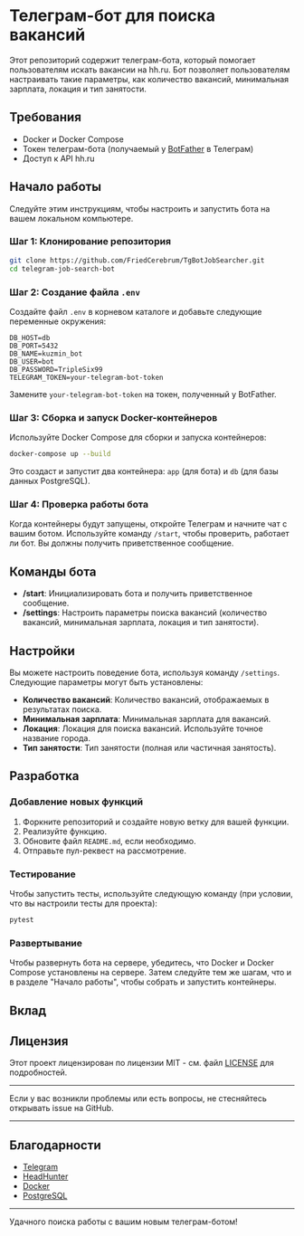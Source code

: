 # Телеграм-бот для поиска вакансий

Этот репозиторий содержит телеграм-бота, который помогает пользователям искать вакансии на hh.ru. Бот позволяет пользователям настраивать такие параметры, как количество вакансий, минимальная зарплата, локация и тип занятости.

## Требования

- Docker и Docker Compose
- Токен телеграм-бота (получаемый у [BotFather](https://core.telegram.org/bots#botfather) в Телеграм)
- Доступ к API hh.ru

## Начало работы

Следуйте этим инструкциям, чтобы настроить и запустить бота на вашем локальном компьютере.

### Шаг 1: Клонирование репозитория

```bash
git clone https://github.com/FriedCerebrum/TgBotJobSearcher.git
cd telegram-job-search-bot
```

### Шаг 2: Создание файла `.env`

Создайте файл `.env` в корневом каталоге и добавьте следующие переменные окружения:

```env
DB_HOST=db
DB_PORT=5432
DB_NAME=kuzmin_bot
DB_USER=bot
DB_PASSWORD=TripleSix99
TELEGRAM_TOKEN=your-telegram-bot-token
```

Замените `your-telegram-bot-token` на токен, полученный у BotFather.

### Шаг 3: Сборка и запуск Docker-контейнеров

Используйте Docker Compose для сборки и запуска контейнеров:

```bash
docker-compose up --build
```

Это создаст и запустит два контейнера: `app` (для бота) и `db` (для базы данных PostgreSQL).

### Шаг 4: Проверка работы бота

Когда контейнеры будут запущены, откройте Телеграм и начните чат с вашим ботом. Используйте команду `/start`, чтобы проверить, работает ли бот. Вы должны получить приветственное сообщение.

## Команды бота

- **/start**: Инициализировать бота и получить приветственное сообщение.
- **/settings**: Настроить параметры поиска вакансий (количество вакансий, минимальная зарплата, локация и тип занятости).

## Настройки

Вы можете настроить поведение бота, используя команду `/settings`. Следующие параметры могут быть установлены:

- **Количество вакансий**: Количество вакансий, отображаемых в результатах поиска.
- **Минимальная зарплата**: Минимальная зарплата для вакансий.
- **Локация**: Локация для поиска вакансий. Используйте точное название города.
- **Тип занятости**: Тип занятости (полная или частичная занятость).

## Разработка

### Добавление новых функций

1. Форкните репозиторий и создайте новую ветку для вашей функции.
2. Реализуйте функцию.
3. Обновите файл `README.md`, если необходимо.
4. Отправьте пул-реквест на рассмотрение.

### Тестирование

Чтобы запустить тесты, используйте следующую команду (при условии, что вы настроили тесты для проекта):

```bash
pytest
```

### Развертывание

Чтобы развернуть бота на сервере, убедитесь, что Docker и Docker Compose установлены на сервере. Затем следуйте тем же шагам, что и в разделе "Начало работы", чтобы собрать и запустить контейнеры.

## Вклад



## Лицензия

Этот проект лицензирован по лицензии MIT - см. файл [LICENSE](LICENSE) для подробностей.

---

Если у вас возникли проблемы или есть вопросы, не стесняйтесь открывать issue на GitHub.

---

## Благодарности

- [Telegram](https://core.telegram.org/)
- [HeadHunter](https://hh.ru/)
- [Docker](https://www.docker.com/)
- [PostgreSQL](https://www.postgresql.org/)

---

Удачного поиска работы с вашим новым телеграм-ботом!
